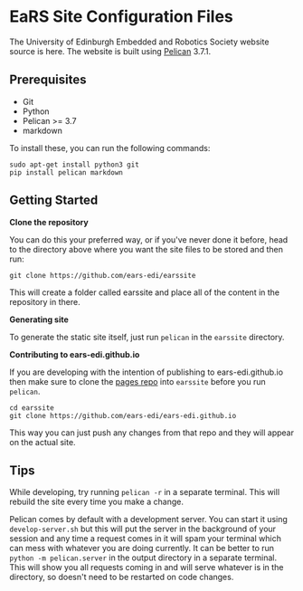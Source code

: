 EaRS Site Configuration Files
==============================

The University of Edinburgh Embedded and Robotics Society website source is here. The website is built using [Pelican](http://getpelican.com) 3.7.1. 

Prerequisites
-------------

 - Git
 - Python
 - Pelican >= 3.7
 - markdown

To install these, you can run the following commands:

```
sudo apt-get install python3 git
pip install pelican markdown
```

Getting Started
---------------

**Clone the repository**

You can do this your preferred way, or if you've never done it before, head to the directory above where you want the site files to be stored and then run:

`git clone https://github.com/ears-edi/earssite`

This will create a folder called earssite and place all of the content in the repository in there. 

**Generating site**

To generate the static site itself, just run `pelican` in the `earssite` directory.

**Contributing to ears-edi.github.io**

If you are developing with the intention of publishing to ears-edi.github.io then make sure to clone the [pages repo](https://github.com/ears-edi/ears-edi.github.io) into `earssite` before you run `pelican`.

```
cd earssite
git clone https://github.com/ears-edi/ears-edi.github.io
```

This way you can just push any changes from that repo and they will appear on the actual site.

Tips
----

While developing, try running `pelican -r` in a separate terminal. This will rebuild the site every time you make a change.

Pelican comes by default with a development server. You can start it using `develop-server.sh` but this will put the server in the background of your session and any time a request comes in it will spam your terminal which can mess with whatever you are doing currently. It can be better to run `python -m pelican.server` in the output directory in a separate terminal. This will show you all requests coming in and will serve whatever is in the directory, so doesn't need to be restarted on code changes.
